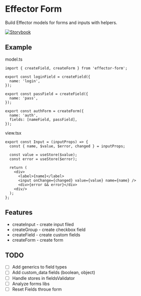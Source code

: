 # Effector Form

Build Effector models for forms and inputs with helpers.

[![Storybook](https://cdn.jsdelivr.net/gh/storybookjs/brand@master/badge/badge-storybook.svg)](https://toastyboost.github.io/effector-form/)

## Example

model.ts

```
import { createField, createForm } from 'effector-form';

export const loginField = createField({
  name: 'login',
});

export const passField = createField({
  name: 'pass',
});

export const authForm = createForm({
  name: 'auth',
  fields: [nameField, passField],
});

```

view.tsx

```
export const Input = (inputProps) => {
  const { name, $value, $error, changed } = inputProps;

  const value = useStore($value);
  const error = useStore($error);

  return (
    <div>
      <label>{name}</label>
      <input onChange={changed} value={value} name={name} />
      <div>{error && error}</div>
    <div/>
  );
};
```

## Features

- createInput - create input filed
- createGroup - create checkbox field
- createField - create custom fields
- createForm - create form

## TODO

- [ ] Add generics to field types
- [ ] Add custom_data fields (boolean, object)
- [ ] Handle stores in fieldsValidator
- [ ] Analyze forms libs
- [ ] Reset Fields throue form
